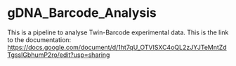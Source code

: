 # gDNA_Barcode_Analysis
This is a pipeline to analyse Twin-Barcode experimental data. 
This is the link to the documentation: https://docs.google.com/document/d/1ht7qU_OTVISXC4oQL2zJYJTeMntZdTgssIGbhumP2ro/edit?usp=sharing
